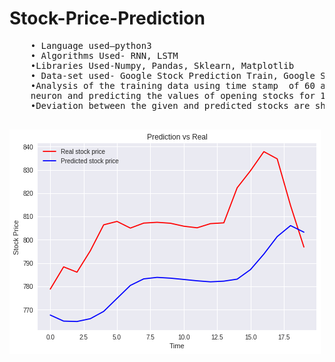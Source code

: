 # Stock-Price-Prediction
<pre>
    • Language used–python3
    • Algorithms Used- RNN, LSTM
    •Libraries Used-Numpy, Pandas, Sklearn, Matplotlib
    • Data-set used- Google Stock Prediction Train, Google Stock Prediction Test
    •Analysis of the training data using time stamp  of 60 and training it using 4  hidden layer of neurons and 1 final output
    neuron and predicting the values of opening stocks for 1 month after traing the algorithms for 100 epocs
    •Deviation between the given and predicted stocks are shown below 
   
</pre>
 <img src = "https://github.com/RavenKing144/Stock-Price-Prediction/blob/master/prediction_vs_real.png"></img>
